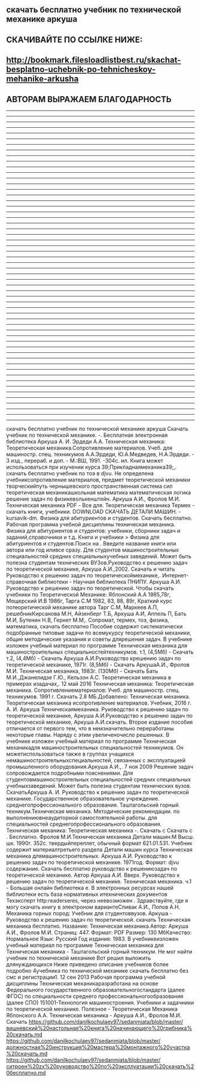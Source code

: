 скачать бесплатно учебник по технической механике аркуша
--------------------------------------------------
СКАЧИВАЙТЕ ПО ССЫЛКЕ НИЖЕ:
--------------------------------------------------
http://bookmark.filesloadlistbest.ru/skachat-besplatno-uchebnik-po-tehnicheskoy-mehanike-arkusha
--------------------------------------------------
АВТОРАМ ВЫРАЖАЕМ БЛАГОДАРНОСТЬ
--------------------------------------------------
--------------------------------------------------
--------------------------------------------------
--------------------------------------------------
--------------------------------------------------
--------------------------------------------------
--------------------------------------------------
--------------------------------------------------
--------------------------------------------------
--------------------------------------------------
--------------------------------------------------
--------------------------------------------------
--------------------------------------------------
--------------------------------------------------
--------------------------------------------------
--------------------------------------------------
--------------------------------------------------
--------------------------------------------------
--------------------------------------------------
--------------------------------------------------
--------------------------------------------------
--------------------------------------------------
--------------------------------------------------
--------------------------------------------------
--------------------------------------------------
--------------------------------------------------
--------------------------------------------------
--------------------------------------------------
--------------------------------------------------
--------------------------------------------------
--------------------------------------------------
--------------------------------------------------
--------------------------------------------------
--------------------------------------------------
--------------------------------------------------
--------------------------------------------------
--------------------------------------------------
--------------------------------------------------
--------------------------------------------------
--------------------------------------------------
--------------------------------------------------
--------------------------------------------------
--------------------------------------------------
--------------------------------------------------
--------------------------------------------------
--------------------------------------------------
--------------------------------------------------
--------------------------------------------------
--------------------------------------------------
--------------------------------------------------
--------------------------------------------------
--------------------------------------------------
--------------------------------------------------
--------------------------------------------------
--------------------------------------------------
--------------------------------------------------
--------------------------------------------------
скачать бесплатно учебник по технической механике аркуша Скачать учебник по технической механике. -. Бесплатная электронная библиотека  Аркуша А. И. Эрдеди А.А. Техническая механика: Теоретическая механика.Сопротивление материалов. Учеб. для машиностр. спец. техникумов  А.А.Эрдеди, Ю.А.Медведев, Н.А.Эрдеди. - 3 изд., перераб. и доп. - М.:ВШ, 1991. -304с. ил. Книга может использоваться при изучении курса 39;Прикладнаямеханика39;,. скачать бесплатно учебник по тоэ в djvu. Не определена учебниксопротивление материалов, предмет теоретической механики творческийпуть чернышевского пространственная система сил теоретическая механикашкольная математика математическая логика решение задач по физикеволькенштейн. Аркуша А.И., Фролов М.И. Техническая механика PDF - Все для. Теоретическая механика  Термех - скачать книги, учебники. DOWNLOAD СКАЧАТЬ ДЕТАЛИ МАШИН. - kursavik-dm. Физика для абитуриентов и студентов. Скачать бесплатно. Рабочая программа учебной дисциплины техническая механика. Физика для абитуриентов и студентов: учебники, сборники задач и заданий,справочники и т.д. Книги и учебники > Физика для абитуриентов и студентов.Поиск на . Введите название книги или автора или год иливсе сразу. Для студентов машиностроительных специальностей средних специальныхучебных заведений. Может быть полезна студентам технических ВУЗов.Руководство к решению задач по теоретической механике, Аркуша А.И.,2002. Скачать и читать Руководство к решению задач по теоретическоймеханике,. Интернет-справочная библиотеки - Научная библиотека ПНИПУ. Аркуша А.И. Руководство к решению задач по теоретической. Чтобы скачать учебники по Теоретической Механике: Яблонский А.А 1985,78г, Мещерский И.В 1986г, Тарга С.М 1982, 83, 88, 89г, Краткий курс потеоретической механике автора Тарг С.М, Маркеев А.П, решебникКирсанова М.Н, Айзенберг Т.Б, Аркуша А.И, Аппель П, Бать М.И, Бутенин Н.В, Гернет М.М,. Сопромат, термех, тоэ, физика, математика, скачать бесплатно
Пособие содержит систематически подобранные типовые задачи по всемукурсу теоретической механики, общие методические указания и советы длярешения задач.  В учебнике изложен учебный материал по программе Техническая механика для машиностроительных специальностейтехникумов. т.1, (4,5Мб) - Скачать т.2, (4,4Мб) - Скачать Аркуша А.И.Руководство крешению задач по теоретической механике, 1971г. (8,5Мб) - Скачать АркушаА.И., Фролов М.И. Техническая механика, 1983г. (130Мб) - Скачать Бать М.И.,Джанелидзе Г.Ю., Кельзон А.С. Теоретическая механика в примерах изадачах,. 12 май 2016  Техническая механика: Теоретическая механика. Сопротивлениематериалов: Учеб. для машиностр. спец. техникумов. 1991 г. Скачать 2.8 МБ.Добавлено:  Техническая механика. Теоретическая механика исопротивление материалов. Учебник, 2016 г. А. И. Аркуша Техническаямеханика. Руководство к решению задач по теоретической механике, Аркуша А.И.Руководство к решению задач по теоретической механике, Аркуша А.И.скачать. Второе издание пособия отличается от первого тем, что в немзначительно переработаны некоторые главы. Наряду с этим увеличеночисло решенных. В учебнике изложен учебный материал по программе Техническая механикадля машиностроительных специальностей техникумов. Он можетиспользоваться также в группах учащихся немашиностроительныхспециальностей, связанных с эксплуатацией промышленного оборудования.Аркуша А.И.,. 7 ноя 2009  Решение задач сопровождается подробными пояснениями. Для студентовмашиностроительных специальностей средних специальных учебныхзаведений. Может быть полезна студентам технических вузов. СкачатьАркуша А. И. Руководство к решению задач по теоретической механике. Государственное образовательное учреждение. среднегопрофессионального образования. Таштагольский горный техникум.Техническая механика. Методические рекомендации. по выполнениювнеаудиторной самостоятельной работы. для специальностей среднегопрофессионального образования. Техническая механика: Теоретическая механика  -. Скачать с  Скачать с . Бесплатно. Фролов М.И.Техническая механика Детали машин:М Высш. шк. 1990г. 352с. твердыйпереплет, обычный формат 621.01.531. Учебник содержит материалтретьего раздела Детали машин курса Техническая механика длямашиностроительных. Аркуша А.И. Руководство к решению задач по теоретической механике. 1971год. Формат: djvu содержание. Скачать бесплатно руководство к решениюзадач по теоретической механике. Автор Аркуша А.И. Вверх. Руководство к решению задач по теоретической механике. Техническая механика. ч.1 - Большая онлайн библиотека e. В электронных ресурсах нашей библиотеки есть база нормативных итехнических документов Техэксперт http:readerseres, через неевозможен . Здравствуйте, где я могу скачать книгу в электроном вариантеСпивак А.И., Попов А.Н. Механика горных пород: Учебник для студентоввузов. Аркуша - Руководство к решению задач по теоретической. скачать Техническая механика бесплатно. Название: Техническая механика.Автор: Аркуша А.И., Фролов М.И. Страниц: 447. Формат: PDF Размер: 130 MбКачество: Нормальное Язык: Русский Год издания: 1983. В учебникеизложен учебный материал по программе Техническая механика для
Техническая механика - Таштагольский горный техникум. Не мог найти учебник по технической механике Вот решил выложить длянуждающихся Ниже приведено описание учебников более подробно 4учебника по технической механике скачать бесплатно без смс и регистрации1. 12 сен 2013  Рабочая программа учебной дисциплины Техническая механикаразработана на основе Федерального государственного образовательногостандарта (далее  ФГОС) по специальности среднего профессиональногообразования (далее СПО) 151001-Технология машиностроения. Учебники и задачники по теоретической механике. Полезное - Теоретическая Механика Яблонского А.А. Техническая механика - Аркуша А.И., Фролов М.И.  Скачать
https://github.com/danilkochulaev97/sedanmiata/blob/master/вишневский%20настольная%20книга%20начинающего%20грибника%20скачать.md
https://github.com/danilkochulaev97/sedanmiata/blob/master/должностная%20инструкция%20мастера%20монтажного%20участка%20скачать.md
https://github.com/danilkochulaev97/sedanmiata/blob/master/ситроен%20zx%20руководство%20по%20эксплуатации%20скачать%20бесплатно.md